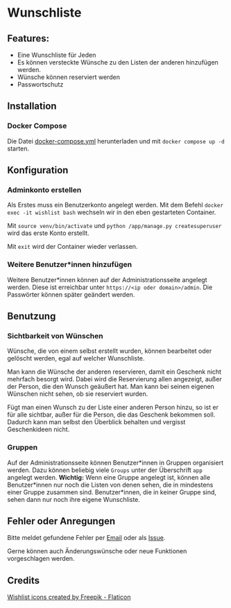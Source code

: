 # Wunschliste

## Features:

- Eine Wunschliste für Jeden
- Es können versteckte Wünsche zu den Listen der anderen hinzufügen werden.
- Wünsche können reserviert werden
- Passwortschutz

## Installation

### Docker Compose

Die Datei [docker-compose.yml](https://gitlab.fachschaften.org/tobiasff3200/wishlist/-/blob/main/docker-compose.yml)
herunterladen und mit `docker compose up -d` starten.

## Konfiguration

### Adminkonto erstellen

Als Erstes muss ein Benutzerkonto angelegt werden. Mit dem Befehl `docker exec -it wishlist bash` wechseln wir in den
eben gestarteten Container.

Mit `source venv/bin/activate` und `python /app/manage.py createsuperuser` wird das erste Konto erstellt.

Mit `exit` wird der Container wieder verlassen.

### Weitere Benutzer\*innen hinzufügen

Weitere Benutzer\*innen können auf der Administrationsseite angelegt werden. Diese ist erreichbar
unter `https://<ip oder domain>/admin`. Die Passwörter können später geändert werden.

## Benutzung

### Sichtbarkeit von Wünschen

Wünsche, die von einem selbst erstellt wurden, können bearbeitet oder gelöscht werden, egal auf welcher Wunschliste.

Man kann die Wünsche der anderen reservieren, damit ein Geschenk nicht mehrfach besorgt wird. Dabei wird die
Reservierung allen angezeigt, außer der Person, die den Wunsch geäußert hat. Man kann bei seinen eigenen Wünschen nicht
sehen, ob sie reserviert wurden.

Fügt man einen Wunsch zu der Liste einer anderen Person hinzu, so ist er für alle sichtbar, außer für die Person, die
das Geschenk bekommen soll. Dadurch kann man selbst den Überblick behalten und vergisst Geschenkideen nicht.

### Gruppen

Auf der Administrationsseite können Benutzer\*innen in Gruppen organisiert werden. Dazu können beliebig viele `Groups`
unter der Überschrift `app` angelegt werden. **Wichtig:** Wenn eine Gruppe angelegt ist, können alle Benutzer\*innen nur
noch die Listen von denen sehen, die in mindestens einer Gruppe zusammen sind. Benutzer\*innen, die in keiner Gruppe
sind, sehen dann nur noch ihre eigene Wunschliste.

## Fehler oder Anregungen

Bitte meldet gefundene Fehler per [Email](mailto:tobiasff3200-wishlist-1161-issue-@gitlab.fachschaften.org) oder
als [Issue](https://gitlab.fachschaften.org/tobiasff3200/wishlist/-/issues).

Gerne können auch Änderungswünsche oder neue Funktionen vorgeschlagen werden.

## Credits

[Wishlist icons created by Freepik - Flaticon](https://www.flaticon.com/free-icons/wishlist)